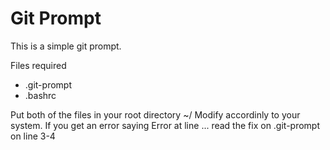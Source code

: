 # Git Prompt

This is a simple git prompt.

Files required
* .git-prompt
* .bashrc

Put both of the files in your root directory ~/
Modify accordinly to your system. If you get an error saying Error at line ... 
read the fix on .git-prompt on line 3-4

